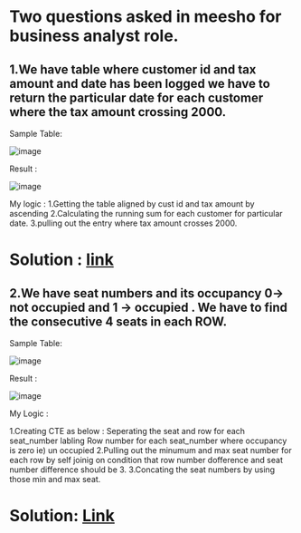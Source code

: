 # Two questions asked in meesho for business analyst role.

## 1.We have table where customer id and tax amount and date has been logged we have to return the particular date for each customer where the tax amount crossing 2000.

Sample Table:

![image](https://github.com/DeepanRaju-exe/SQL_interview_QS_Solutions/assets/68472546/971014d7-34bd-4282-8582-24c4ef4d4df4)

Result  :

![image](https://github.com/DeepanRaju-exe/SQL_interview_QS_Solutions/assets/68472546/584cf839-4533-4927-9529-23e13651abad)

My logic :
1.Getting the table aligned by cust id and tax amount by ascending
2.Calculating the running sum for each customer for particular date.
3.pulling out the entry where tax amount crosses 2000.


Solution : [link](https://github.com/DeepanRaju-exe/SQL_interview_QS_Solutions/blob/main/Meesho/Running_SUM.sql)
======================================

## 2.We have seat numbers and its occupancy 0-> not occupied and 1 -> occupied . We have to find the consecutive 4 seats in each ROW.

Sample Table:

![image](https://github.com/DeepanRaju-exe/SQL_interview_QS_Solutions/assets/68472546/6d959f77-6f01-46d6-9920-195ceafdfa29)

Result :

![image](https://github.com/DeepanRaju-exe/SQL_interview_QS_Solutions/assets/68472546/c1a4315b-7a9e-46c5-a958-1ad0cfb6b146)

My Logic :

1.Creating CTE as below :
Seperating the seat and row for each seat_number
labling Row number for each seat_number where occupancy is zero ie) un occupied
2.Pulling out the minumum and max seat number for each row by self joinig on condition that row number dofference and seat number difference should be 3.
3.Concating the seat numbers by using those min and max seat.

Solution: [Link](https://github.com/DeepanRaju-exe/SQL_interview_QS_Solutions/blob/main/Meesho/Consecutive_seats.sql)
=====================================






